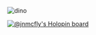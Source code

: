 ![dino](https://github.com/jnmcfly/jnmcfly/blob/main/dino.gif)

[![@jnmcfly's Holopin board](https://holopin.me/jnmcfly)](https://holopin.io/@jnmcfly)
